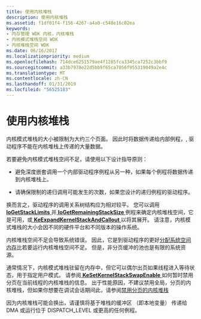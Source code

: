 ```yaml
---
title: 使用内核堆栈
description: 使用内核堆栈
ms.assetid: f1df01f4-f156-4267-a4a0-c548e16c02ea
keywords:
- 内存管理 WDK 内核，内核堆栈
- 内核模式堆栈空间 WDK
- 内核堆栈空间 WDK
ms.date: 06/16/2017
ms.localizationpriority: medium
ms.openlocfilehash: 714dce6251579ae4f1285fca3345ca7252c3bbf9
ms.sourcegitcommit: a33b7978e22d5bb9f65ca7056f955319049a2e4c
ms.translationtype: MT
ms.contentlocale: zh-CN
ms.lasthandoff: 01/31/2019
ms.locfileid: "56525183"
---
```

# <a name="using-the-kernel-stack"></a>使用内核堆栈





内核模式堆栈的大小被限制为大约三个页面。 因此时将数据传递给内部例程，, 驱动程序不能在内核堆栈上传递的大量数据。

若要避免内核模式堆栈空间不足，请使用以下设计指导原则：

-   避免深度嵌套调用一个内部驱动程序例程从另一种，如果每个例程将数据传递到内核堆栈上。

-   请确保限制的递归调用可能发生的次数，如果您设计的递归例程的驱动程序。

换而言之，驱动程序的调用关系树结构应为相对较平。 您可以调用[ **IoGetStackLimits** ](https://msdn.microsoft.com/library/windows/hardware/ff549299)并[ **IoGetRemainingStackSize** ](https://msdn.microsoft.com/library/windows/hardware/ff549286)例程来确定内核堆栈空间，它是可用，或[ **KeExpandKernelStackAndCallout** ](https://msdn.microsoft.com/library/windows/hardware/ff552030)以将其展开。 请注意，内核模式堆栈的大小会因不同的硬件平台和不同版本的操作系统。

内核堆栈空间不足会导致系统错误。 因此，它是到驱动程序的更好[分配系统空间内存](allocating-system-space-memory.md)比若要运行内核堆栈空间不足。 但是，非分页缓冲的池也是有限的系统资源。

通常情况下，内核模式堆栈驻留在内存中，但它可以偶尔出页如果线程进入等待状态，用于指定用户模式。 请参阅[ **KeSetKernelStackSwapEnable** ](https://msdn.microsoft.com/library/windows/hardware/ff553262)如何暂时禁用分页在当前线程的内核堆栈的信息。 出于性能原因，不建议禁用全局，分页的内核堆栈，但如果你想要在调试会话期间此，请参阅[禁用分页的内核堆栈](https://msdn.microsoft.com/library/windows/hardware/ff541920)

因为内核堆栈可能会换出，请谨慎将基于堆栈的缓冲区 （即本地变量） 传递给 DMA 或运行位于 DISPATCH_LEVEL 或更高的任何例程。

